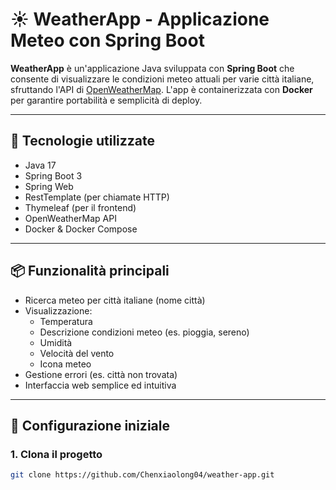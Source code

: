 # ☀️ WeatherApp - Applicazione Meteo con Spring Boot

**WeatherApp** è un'applicazione Java sviluppata con **Spring Boot** che consente di visualizzare le condizioni meteo attuali per varie città italiane, sfruttando l'API di [OpenWeatherMap](https://openweathermap.org/). L'app è containerizzata con **Docker** per garantire portabilità e semplicità di deploy.

---

## 🧰 Tecnologie utilizzate

- Java 17
- Spring Boot 3
- Spring Web
- RestTemplate (per chiamate HTTP)
- Thymeleaf (per il frontend)
- OpenWeatherMap API
- Docker & Docker Compose

---

## 📦 Funzionalità principali

- Ricerca meteo per città italiane (nome città)
- Visualizzazione:
  - Temperatura
  - Descrizione condizioni meteo (es. pioggia, sereno)
  - Umidità
  - Velocità del vento
  - Icona meteo
- Gestione errori (es. città non trovata)
- Interfaccia web semplice ed intuitiva

---

## 🔧 Configurazione iniziale

### 1. Clona il progetto

```bash
git clone https://github.com/Chenxiaolong04/weather-app.git
